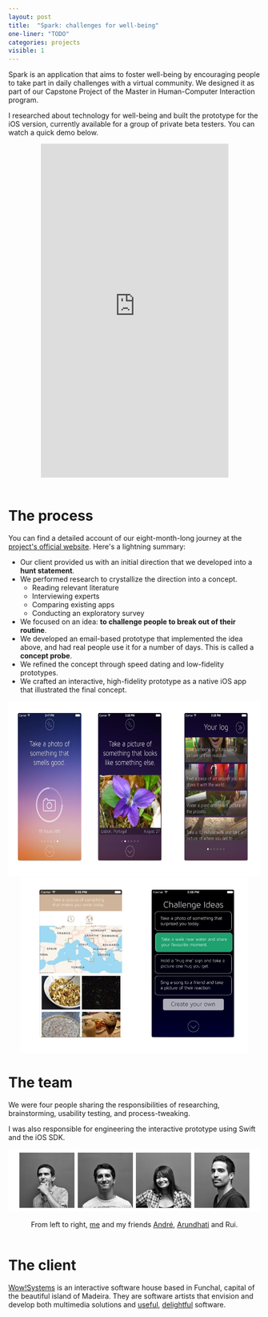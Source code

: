 ```yaml
---
layout: post
title:  "Spark: challenges for well-being"
one-liner: "TODO"
categories: projects
visible: 1
---
```

Spark is an application that aims to foster well-being by
encouraging people to take part in daily challenges with a virtual community.
We designed it as part of our Capstone Project of the Master in Human-Computer Interaction program.

I researched about technology for well-being and built the prototype for the iOS version,
currently available for a group of private beta testers. You can watch a quick demo below.

<div class="video">
<center>
<iframe src="https://player.vimeo.com/video/156187296" width="375" height="667" frameborder="0" webkitallowfullscreen mozallowfullscreen allowfullscreen></iframe>
</center>
<br/>
</div>

# The process
You can find a detailed account of our eight-month-long journey at the 
[project's official website](http://spark.m-iti.org/).
Here's a lightning summary:

- Our client provided us with an initial direction that we developed into a
  **hunt statement**.
- We performed research to crystallize the direction into a concept.
    - Reading relevant literature
    - Interviewing experts
    - Comparing existing apps
    - Conducting an exploratory survey
- We focused on an idea: **to challenge people to break out of their routine**.
- We developed an email-based prototype that implemented the idea above, and
  had real people use it for a number of days. This is called a **concept probe**.
- We refined the concept through speed dating and low-fidelity prototypes.
- We crafted an interactive, high-fidelity prototype as a native iOS app that
  illustrated the final concept.

<center>
<img height="350px" alt="Some screens from an interactive prototype." src="/img/spark/spark-screens-1.jpg" />
<img height="350px" alt="More screens from the interactive prototype." src="/img/spark/spark-screens-2.jpg" />
</center>

# The team
We were four people sharing the responsibilities of researching,
brainstorming, usability testing, and process-tweaking.

I was also responsible for engineering the interactive prototype using Swift 
and the iOS SDK.

![Pictures of the team members](/img/spark/team.jpg)

<center>
From left to right, <a href="https://www.ale.earth">me</a> and my friends <a href="http://andreaguiar.info/">André</a>, 
<a href="http://arundhatibasu.com/">Arundhati</a> and Rui.
<br/> <br/>
</center>

# The client

[Wow!Systems](http://wowsystems.pt/) is an interactive software house based in
Funchal, capital of the beautiful island of Madeira. They are software
artists that envision and develop both multimedia solutions and 
[useful](https://itunes.apple.com/us/app/delineato-pro/id590407707), [delightful](http://www.placetowrite.com/) software.

